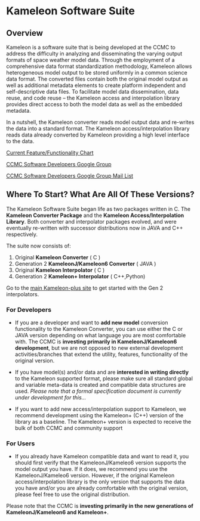 # Kameleon Software Suite #

## Overview ##

Kameleon is a software suite that is being developed at the CCMC to address the difficulty in analyzing and disseminating the varying output formats of space weather model data.  Through the employment of a comprehensive data format standardization methodology, Kameleon allows heterogeneous model output to be stored uniformly in a common science data format.  The converted files contain both the original model output as well as additional metadata elements to create platform independent and self-descriptive data files.  To facilitate model data dissemination, data reuse, and code reuse – the Kameleon access and interpolation library provides direct access to both the model data as well as the embedded metadata.

In a nutshell, the Kameleon converter reads model output data and re-writes the data into a standard format.  The Kameleon access/interpolation library reads data already converted by Kameleon providing a high level interface to the data.

[Current Feature/Functionality Chart](https://docs.google.com/spreadsheet/ccc?key=0AnFF96hg0HaldHhPVk9tUmtzZFBVdWF5VGNOaUxta3c&usp=sharing#gid=0)

[CCMC Software Developers Google Group](https://groups.google.com/d/forum/ccmc-software)

[CCMC Software Developers Google Group Mail List](ccmc-software@googlegroups.com)

## Where To Start?  What Are All Of These Versions? ##

The Kameleon Software Suite began life as two packages written in C.  The **Kameleon Converter Package** and the **Kameleon Access/Interpolation Library**.  Both converter and interpolator packages evolved, and were eventually re-written with successor distributions now in JAVA and C++ respectively.

The suite now consists of:

  1. Original **Kameleon Converter** ( C )
  1. Generation 2 **KameleonJ/Kameleon6 Converter** ( JAVA )
  1. Original **Kameleon Interpolator** ( C )
  1. Generation 2 **Kameleon+ Interpolator** ( C++,Python)

Go to the [main Kameleon-plus site](http://ccmc.gsfc.nasa.gov/downloads/kameleon_instructions/html/README.html) to get started with the Gen 2 interpolators.

### For Developers ###

  * If you are a developer and want to **add new model** conversion functionality to the Kameleon Converter, you can use either the C or JAVA version depending on what language you are most comfortable with.  The CCMC is **investing primarily in KameleonJ/Kameleon6 development**, but we are not opposed to new external development activities/branches that extend the utility, features, functionality of the original version.

  * If you have model(s) and/or data and are **interested in writing directly** to the Kameleon supported format, please make sure all standard global and variable meta-data is created and compatible data structures are used.  _Please note that a formal specification document is currently under development for this..._

  * If you want to add new access/interpolation support to Kameleon, we recommend development using the Kameleon+ (C++) version of the library as a baseline.  The Kameleon+ version is expected to receive the bulk of both CCMC and community support

### For Users ###

  * If you already have Kameleon compatible data and want to read it, you should first verify that the KameleonJ/Kameleo6 version supports the model output you have.  If it does, we recommend you use the KameleonJ/Kameleo6 version.  However, if the original Kameleon access/interpolation library is the only version that supports the data you have and/or you are already comfortable with the original version, please feel free to use the original distribution.

Please note that the CCMC is **investing primarily in the new generations of KameleonJ/Kameleon6 and Kameleon+**.
